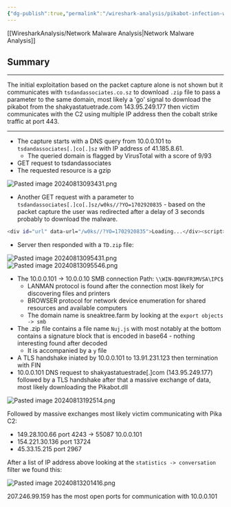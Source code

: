 ```yaml
---
{"dg-publish":true,"permalink":"/wireshark-analysis/pikabot-infection-with-cobalt-strike/pikabot-infection-with-cobalt-strike-analysis/","tags":["pcap"]}
---
```


[[WiresharkAnalysis/Network Malware Analysis\|Network Malware Analysis]]
## Summary
---
The initial exploitation based on the packet capture alone is not shown but it communicates with `tsdandassociates.co.sz` to download `.zip` file to pass a parameter to the same domain, most likely a 'go' signal to download the pikabot from the shakyastatuetrade.com 143.95.249.177 then victim communicates with the C2 using multiple IP address then the cobalt strike traffic at port 443.

---
- The capture starts with a DNS query from 10.0.0.101 to `tsdandassociates[.]co[.]sz` with IP address of 41.185.8.61.
	- The queried domain is flagged by VirusTotal with a score of 9/93
- GET request to tsdandassociates
- The requested resource is a gzip

![Pasted image 20240813093431.png](/img/user/images/Pasted%20image%2020240813093431.png)

- Another GET request with a parameter to `tsdandassociates[.]co[.]sz/w0ks//?YO=1702920835` - based on the packet capture the user was redirected after a delay of 3 seconds probably to download the malware.

```bash
<div id="url" data-url="/w0ks//?YO=1702920835">Loading...</div><script>function red(){ window.location.href = document.getElementById("url").getAttribute("data-url") }setTimeout(red,3000);</script>
```

- Server then responded with a `TD.zip` file:

![Pasted image 20240813095431.png](/img/user/images/Pasted%20image%2020240813095431.png)
![Pasted image 20240813095546.png](/img/user/images/Pasted%20image%2020240813095546.png)

- The 10.0.0.101 -> 10.0.0.10 SMB connection Path: `\\WIN-BQHVFR3MVSA\IPC$`
	- LANMAN protocol is found after the connection most likely for discovering files and printers
	- BROWSER protocol for network device enumeration for shared resources and available computers
	- The domain name is sneaktree.farm by looking at the `export objects -> smb`
- The .zip file contains a file name `Nuj.js` with most notably at the bottom contains a signature block that is encoded in base64 - nothing interesting found after decoded
	- It is accompanied by a `y` file
- A TLS handshake iniated by 10.0.0.101 to 13.91.231.123 then termination with FIN 
- 10.0.0.101 DNS request to shakyastatuestrade[.]com (143.95.249.177) followed by a TLS handshake after that a massive exchange of data, most likely downloading the Pikabot.dll

![Pasted image 20240813192514.png](/img/user/images/Pasted%20image%2020240813192514.png)

Followed by massive exchanges most likely victim communicating with Pika C2:
- 149.28.100.66 port 4243 -> 55087 10.0.0.101 
- 154.221.30.136  port 13724
- 45.33.15.215 port 2967

After a list of IP address above looking at the `statistics -> conversation` filter we found this:

![Pasted image 20240813201416.png](/img/user/images/Pasted%20image%2020240813201416.png)

207.246.99.159 has the most open ports for communication with 10.0.0.101


